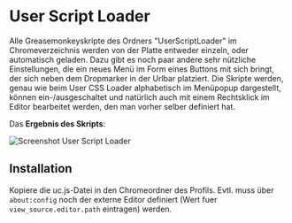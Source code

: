 # User Script Loader
Alle Greasemonkeyskripte des Ordners "UserScriptLoader" im Chromeverzeichnis werden von der Platte entweder einzeln, oder 
automatisch geladen. Dazu gibt es noch paar andere sehr nützliche Einstellungen, die ein neues Menü im Form eines Buttons mit 
sich bringt, der sich neben dem Dropmarker in der Urlbar platziert. Die Skripte werden, genau wie beim User CSS Loader 
alphabetisch im Menüpopup dargestellt, können ein-/ausgeschaltet und natürlich auch mit einem Rechtsklick im Editor 
bearbeitet werden, den man vorher selber definiert hat.

Das **Ergebnis des Skripts**:

![Screenshot User Script Loader](https://github.com/ardiman/userChrome.js/raw/master/userscriptloader/scr_userscriptloader.png)

## Installation
Kopiere die uc.js-Datei in den Chromeordner des Profils. 
Evtl. muss über `about:config` noch der externe Editor definiert (Wert fuer `view_source.editor.path` eintragen) werden.

